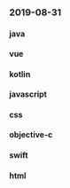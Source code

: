 ### 2019-08-31

#### java

#### vue

#### kotlin

#### javascript

#### css

#### objective-c

#### swift

#### html
